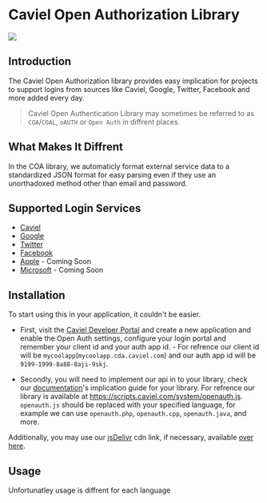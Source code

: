 # Caviel Open Authorization Library
[![](https://data.jsdelivr.com/v1/package/gh/CavielApps/OpenAuth/badge)](https://www.jsdelivr.com/package/gh/CavielApps/OpenAuth)

## Introduction
The Caviel Open Authorization library provides easy implication for projects to support logins from sources like Caviel, Google, Twitter, Facebook and more added every day.

> Caviel Open Authentication Library may sometimes be referred to as `COA`/`COAL`, `oAUTH` or `Open Auth` in diffrent places.

## What Makes It Diffrent
In the COA library, we automaticly format external service data to a standardized JSON format for easy parsing even if they use an unorthadoxed method other than email and password.

## Supported Login Services
* [Caviel](https://caviel.com)
* [Google](https://google.com)
* [Twitter](https://twitter.com)
* [Facebook](https://facebook.com)
* [Apple](https://apple.com) - Coming Soon
* [Microsoft](https://microsoft.com) - Coming Soon

## Installation
To start using this in your application, it couldn't be easier.

* First, visit the [Caviel Develper Portal](https://cdp.caviel.com) and create a new application and enable the Open Auth settings, configure your login portal and remember your client id and your auth app id. - For refrence our client id will be `mycoolapp`(`mycoolapp.cda.caviel.com`) and our auth app id will be `9199-1999-8a88-8aji-9skj`.

* Secondly, you will need to implement our api in to your library, check our [documentation](https://github.com/CavielApps/OpenAuth)'s implication guide for your library. For refrence our library is available at https://scripts.caviel.com/system/openauth.js. `openauth.js` should be replaced with your specified language, for example we can use `openauth.php`, `openauth.cpp`, `openauth.java`, and more.

Additionally, you may use our [jsDelivr](https://jsdelivr.com) cdn link, if necessary, available [over here](https://cdn.jsdelivr.net/gh/CavielApps/OpenAuth/).

## Usage
Unfortunatley usage is diffrent for each language
